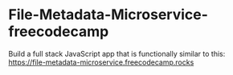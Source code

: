 # File-Metadata-Microservice-freecodecamp
Build a full stack JavaScript app that is functionally similar to this: https://file-metadata-microservice.freecodecamp.rocks
